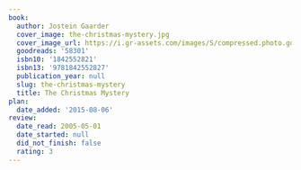 ```yaml
---
book:
  author: Jostein Gaarder
  cover_image: the-christmas-mystery.jpg
  cover_image_url: https://i.gr-assets.com/images/S/compressed.photo.goodreads.com/books/1170505063l/58301.jpg
  goodreads: '58301'
  isbn10: '1842552821'
  isbn13: '9781842552827'
  publication_year: null
  slug: the-christmas-mystery
  title: The Christmas Mystery
plan:
  date_added: '2015-08-06'
review:
  date_read: 2005-05-01
  date_started: null
  did_not_finish: false
  rating: 3
---
```

